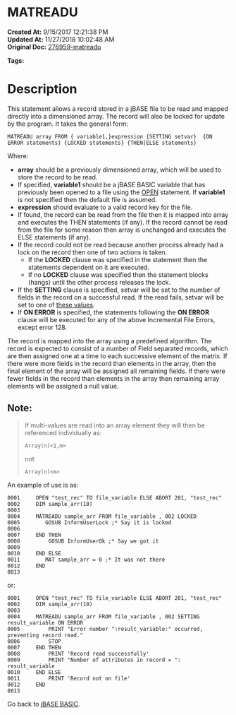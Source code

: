 # MATREADU

**Created At:** 9/15/2017 12:21:38 PM  
**Updated At:** 11/27/2018 10:02:48 AM  
**Original Doc:** [276959-matreadu](https://docs.jbase.com/36868-jbase-basic/276959-matreadu)  

**Tags:**
<badge text='dimensioned array' vertical='middle' />
<badge text='record handling' vertical='middle' />

# Description

This statement allows a record stored in a jBASE file to be read and mapped directly into a dimensioned array. The record will also be locked for update by the program. It takes the general form:

```
MATREADU array FROM { variable1,}expression {SETTING setvar}  {ON ERROR statements} {LOCKED statements} {THEN|ELSE statements}
```

Where:

- **array** should be a previously dimensioned array, which will be used to store the record to be read.
- If specified, **variable1** should be a jBASE BASIC variable that has previously been opened to a file using the [OPEN](277537-open) statement. If **variable1** is not specified then the default file is assumed.
- **expression** should evaluate to a valid record key for the file.
- If found, the record can be read from the file then it is mapped into array and executes the THEN statements (if any). If the record cannot be read from the file for some reason then array is unchanged and executes the ELSE statements (if any).
- If the record could not be read because another process already had a lock on the record then one of two actions is taken.
    - If the **LOCKED** clause was specified in the statement then the statements dependent on it are executed.
    - If no **LOCKED** clause was specified then the statement blocks (hangs) until the other process releases the lock.
- If the **SETTING** clause is specified, setvar will be set to the number of fields in the record on a successful read. If the read fails, setvar will be set to one of [these values](277647-increamental-file-errors).
- If **ON ERROR** is specified, the statements following the **ON ERROR** clause will be executed for any of the above Incremental File Errors, except error 128.


The record is mapped into the array using a predefined algorithm. The record is expected to consist of a number of Field separated records, which are then assigned one at a time to each successive element of the matrix. If there were more fields in the record than elements in the array, then the final element of the array will be assigned all remaining fields. If there were fewer fields in the record than elements in the array then remaining array elements will be assigned a null value.

## Note:


> If multi-values are read into an array element they will then be referenced individually as:
> 
> ```
> Array(n)<1,m>
> ```
> 
> not
> 
> ```
> Array(n)<m>
> ```


An example of use is as:

```
0001     OPEN "test_rec" TO file_variable ELSE ABORT 201, "test_rec"
0002     DIM sample_arr(10)
0003
0004     MATREADU sample_arr FROM file_variable , 002 LOCKED
0005        GOSUB InformUserLock ;* Say it is locked
0006         
0007     END THEN
0008         GOSUB InformUserOk ;* Say we got it
0009         
0010     END ELSE
0011        MAT sample_arr = 0 ;* It was not there
0012     END
0013
```

or:

```
0001     OPEN "test_rec" TO file_variable ELSE ABORT 201, "test_rec"
0002     DIM sample_arr(10)
0003
0004     MATREADU sample_arr FROM file_variable , 002 SETTING result_variable ON ERROR
0005         PRINT "Error number ":result_variable:" occurred, preventing record read."
0006         STOP
0007     END THEN
0008         PRINT 'Record read successfully'
0009         PRINT "Number of attributes in record = ": result_variable
0010     END ELSE
0011         PRINT 'Record not on file'
0012     END
0013
```



Go back to [jBASE BASIC](263498-jbase-basic).


